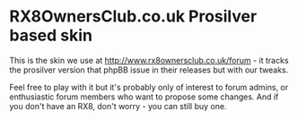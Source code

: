 # RX8OwnersClub.co.uk Prosilver based skin

This is the skin we use at http://www.rx8ownersclub.co.uk/forum - it tracks the prosilver version that phpBB issue in
their releases but with our tweaks.

Feel free to play with it but it's probably only of interest to forum admins, or enthusiastic forum members who want
to propose some changes.  And if you don't have an RX8, don't worry - you can still buy one.


